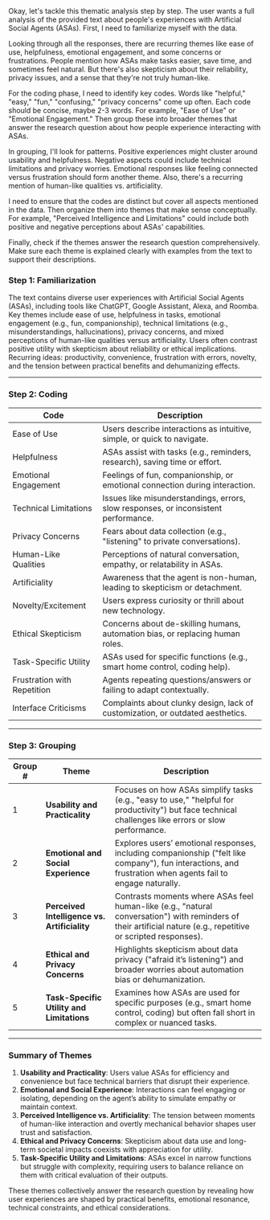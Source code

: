 <think>
Okay, let's tackle this thematic analysis step by step. The user wants a full analysis of the provided text about people's experiences with Artificial Social Agents (ASAs). First, I need to familiarize myself with the data.

Looking through all the responses, there are recurring themes like ease of use, helpfulness, emotional engagement, and some concerns or frustrations. People mention how ASAs make tasks easier, save time, and sometimes feel natural. But there's also skepticism about their reliability, privacy issues, and a sense that they're not truly human-like.

For the coding phase, I need to identify key codes. Words like "helpful," "easy," "fun," "confusing," "privacy concerns" come up often. Each code should be concise, maybe 2-3 words. For example, "Ease of Use" or "Emotional Engagement." Then group these into broader themes that answer the research question about how people experience interacting with ASAs.

In grouping, I'll look for patterns. Positive experiences might cluster around usability and helpfulness. Negative aspects could include technical limitations and privacy worries. Emotional responses like feeling connected versus frustration should form another theme. Also, there's a recurring mention of human-like qualities vs. artificiality.

I need to ensure that the codes are distinct but cover all aspects mentioned in the data. Then organize them into themes that make sense conceptually. For example, "Perceived Intelligence and Limitations" could include both positive and negative perceptions about ASAs' capabilities.

Finally, check if the themes answer the research question comprehensively. Make sure each theme is explained clearly with examples from the text to support their descriptions.
</think>

### **Step 1: Familiarization**  
The text contains diverse user experiences with Artificial Social Agents (ASAs), including tools like ChatGPT, Google Assistant, Alexa, and Roomba. Key themes include ease of use, helpfulness in tasks, emotional engagement (e.g., fun, companionship), technical limitations (e.g., misunderstandings, hallucinations), privacy concerns, and mixed perceptions of human-like qualities versus artificiality. Users often contrast positive utility with skepticism about reliability or ethical implications. Recurring ideas: productivity, convenience, frustration with errors, novelty, and the tension between practical benefits and dehumanizing effects.

---

### **Step 2: Coding**  
| Code | Description |  
|------|-------------|  
| Ease of Use | Users describe interactions as intuitive, simple, or quick to navigate. |  
| Helpfulness | ASAs assist with tasks (e.g., reminders, research), saving time or effort. |  
| Emotional Engagement | Feelings of fun, companionship, or emotional connection during interaction. |  
| Technical Limitations | Issues like misunderstandings, errors, slow responses, or inconsistent performance. |  
| Privacy Concerns | Fears about data collection (e.g., "listening" to private conversations). |  
| Human-Like Qualities | Perceptions of natural conversation, empathy, or relatability in ASAs. |  
| Artificiality | Awareness that the agent is non-human, leading to skepticism or detachment. |  
| Novelty/Excitement | Users express curiosity or thrill about new technology. |  
| Ethical Skepticism | Concerns about de-skilling humans, automation bias, or replacing human roles. |  
| Task-Specific Utility | ASAs used for specific functions (e.g., smart home control, coding help). |  
| Frustration with Repetition | Agents repeating questions/answers or failing to adapt contextually. |  
| Interface Criticisms | Complaints about clunky design, lack of customization, or outdated aesthetics. |  

---

### **Step 3: Grouping**  
| Group # | Theme | Description |  
|---------|-------|-------------|  
| 1 | **Usability and Practicality** | Focuses on how ASAs simplify tasks (e.g., "easy to use," "helpful for productivity") but face technical challenges like errors or slow performance. |  
| 2 | **Emotional and Social Experience** | Explores users’ emotional responses, including companionship ("felt like company"), fun interactions, and frustration when agents fail to engage naturally. |  
| 3 | **Perceived Intelligence vs. Artificiality** | Contrasts moments where ASAs feel human-like (e.g., "natural conversation") with reminders of their artificial nature (e.g., repetitive or scripted responses). |  
| 4 | **Ethical and Privacy Concerns** | Highlights skepticism about data privacy ("afraid it’s listening") and broader worries about automation bias or dehumanization. |  
| 5 | **Task-Specific Utility and Limitations** | Examines how ASAs are used for specific purposes (e.g., smart home control, coding) but often fall short in complex or nuanced tasks. |  

---

### **Summary of Themes**  
1. **Usability and Practicality**: Users value ASAs for efficiency and convenience but face technical barriers that disrupt their experience.  
2. **Emotional and Social Experience**: Interactions can feel engaging or isolating, depending on the agent’s ability to simulate empathy or maintain context.  
3. **Perceived Intelligence vs. Artificiality**: The tension between moments of human-like interaction and overtly mechanical behavior shapes user trust and satisfaction.  
4. **Ethical and Privacy Concerns**: Skepticism about data use and long-term societal impacts coexists with appreciation for utility.  
5. **Task-Specific Utility and Limitations**: ASAs excel in narrow functions but struggle with complexity, requiring users to balance reliance on them with critical evaluation of their outputs.  

These themes collectively answer the research question by revealing how user experiences are shaped by practical benefits, emotional resonance, technical constraints, and ethical considerations.